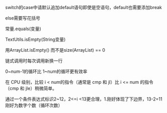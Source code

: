 switch的case中请默认追加default语句即使是空语句，default也需要添加break

else需要写花括号

常量.equals(变量)

TextUtils.isEmpty(String变量)

用ArrayList.isEmpty() 而不是size(ArrayList) == 0

链式调用时每次调用新换一行

0~num-1的循环比 1~num的循环更有效率

在 CPU 级别，比较 i < num的指令（通常是 cmp 和 jl）比 i <= num 的指令（cmp 和 jle）稍微简单。

通过一个条件表达式标识2~12，2<=i <13更合理，1.刚好体现了下边界，13-2=11刚好为数字个数（循环次数）